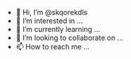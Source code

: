 - 👋 Hi, I’m @skqorekdls
- 👀 I’m interested in ...
- 🌱 I’m currently learning ...
- 💞️ I’m looking to collaborate on ...
- 📫 How to reach me ...

<!---
skqorekdls/skqorekdls is a ✨ special ✨ repository because its `README.md` (this file) appears on your GitHub profile.
You can click the Preview link to take a look at your changes.
--->
